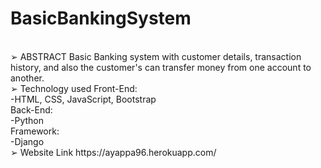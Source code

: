 # BasicBankingSystem
<br>
➢ ABSTRACT
Basic Banking system with customer details, transaction history, and also the customer's can transfer money from one account to another.
<br>
➢ Technology used
Front-End:<br>
-HTML, CSS, JavaScript, Bootstrap<br>
Back-End:<br>
-Python<br>
Framework:<br>
-Django
<br>
➢ Website Link
https://ayappa96.herokuapp.com/
